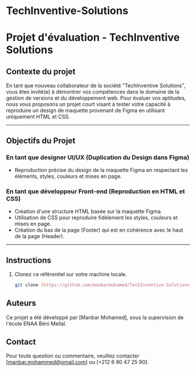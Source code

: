 # TechInventive-Solutions
# Projet d'évaluation - TechInventive Solutions

## Contexte du projet

En tant que nouveau collaborateur de la société "TechInventive Solutions", vous êtes invité(e) à démontrer vos compétences dans le domaine de la gestion de versions et du développement web. Pour évaluer vos aptitudes, nous vous proposons un projet court visant à tester votre capacité à reproduire un design de maquette provenant de Figma en utilisant uniquement HTML et CSS.

---

## Objectifs du Projet

### En tant que designer UI/UX (Duplication du Design dans Figma)

- Reproduction précise du design de la maquette Figma en respectant les éléments, styles, couleurs et mises en page.

### En tant que développeur Front-end (Reproduction en HTML et CSS)

- Création d'une structure HTML basée sur la maquette Figma.
- Utilisation de CSS pour reproduire fidèlement les styles, couleurs et mises en page.
- Création du bas de la page (Footer) qui est en cohérence avec le haut de la page (Header).

---

## Instructions

1. Clonez ce référentiel sur votre machine locale.
   ```bash
   git clone [https://github.com/manbarmohamed/TechInventive-Solutions]

## Auteurs
Ce projet a été développé par [Manbar Mohamed], sous la supervision de l'école ENAA Béni Mellal.

## Contact
Pour toute question ou commentaire, veuillez contacter [manbar.mohammed@gmail.com] ou [+212 6 90 47 25 90].
